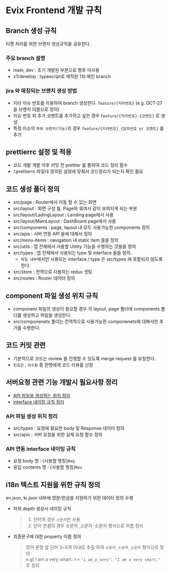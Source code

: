 # Evix Frontend 개발 규칙

## Branch 생성 규칙

티켓 처리를 위한 브랜치 생성규칙을 공유한다.

### 주요 branch 설명
- main, dev : 초기 개발된 부분으로 향후 미사용
- v1/develop : typescript로 제작된 1차 메인 branch

### jira 와 매칭되는 브랜치 생성 방법
- 지라 이슈 번호를 이용하여 branch 생성한다. `feature/{지라번호}`
(e.g. DCT-27 을 브랜치 이름으로 정의)
- 이슈 번호 외 추가 코멘트를 추가하고 싶은 경우 `feature/{지라번호}-{코멘트}` 로 생성
- 특정 이슈의 `하위 브랜치(기능)`의 경우 `feature/{지라번호}_{임의번호 or 코멘트}` 를 추가

## prettierrc 설정 및 적용
- 코드 개발 개발 이후 커밋 전 prettier 를 통하여 코드 정리 필수
- /.prettierrc 파일내 정의된 설정에 맞춰서 코드정리가 되는지 확인 필요

## 코드 생성 폴더 정의
- src/page : Router에서 이동 할 수 있는 화면
- src/layout : 화면 구성 틀. Page와 묶여서 같이 보여지게 되는 부분
- src/layout/LadingLayout : Landing page에서 사용
- src/layout/MainLayout : DashBoard page에서 사용
- src/components : page, layout 내 모두 사용가능한 components 정의
- src/apis : 서버 연동 API 들에 대해서 정의
- src/menu-items : navigation 내 static item 들을 정의
- src/utils : 앱 전체에서 사용할 Utility 기능을 수행하는 것들을 정의
- src/types : 앱 전체에서 사용되는 type 및 interface 들을 정의. 
    - `파일 내부`에서만 사용되는 interface / type 은 src/types 에 포함되지 않도록 한다.
- src/store : 전역으로 사용하는 redux 셋팅
- src/routes : Router 데이터 정의

## component 파일 생성 위치 규칙 
- component 파일의 생성이 필요할 경우 각 layout, page 폴더에 components 폴더를 생성하고 파일을 생성한다.
- src/componenets 폴더는 전역적으로 사용가능한 componenets에 대해서만 추가를 수행한다.

## 코드 커밋 관련
- 기본적으로 코드는 review 를 진행할 수 있도록 merge request 를 요청한다.
- `안효진` , `이수환` 중 한명에게 코드 리뷰를 신청

## 서버요청 관련 기능 개발시 필요사항 정리
- [API 파일을 생성하는 위치 정리](#api-파일-생성-위치-정리)
- [interface 네이밍 규칙 정리](#api-연동-interface-네이밍-규칙)

### API 파일 생성 위치 정리
- src/types : 요청에 필요한 body 및 Response 데이터 정의
- src/apis : 서버 요청을 위한 실제 요청 함수 정의

### API 연동 interface 네이밍 규칙
- 요청 body 명 : {사용할 명칭}`Req`
- 응답 contents 명 : {사용할 명칭}`Res`

## i18n  텍스트 지원을 위한 규칙 정의
en.json, kr.json 내부에 영문/한글을 지원하기 위한 데이터 정의 수행

- 하위 depth 생성시 네이밍 규칙
    > 1. 단어의 경우 `소문자`만 사용
    > 2. 단어 연결의 경우 소문자`_`소문자`_`소문자 형식으로 이름 정리

- 최종문구에 대한 property 이름 정의
    > 영어 문장 앞 단어 3~5개 이내로 추출 하여 `소문자_소문자_소문자` 형식으로 정의  
    > e.g) I am a very smart. >> `"i_am_a_very": "I am a very smart."` 로 정의



